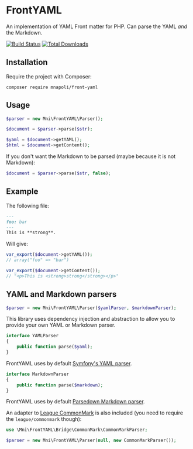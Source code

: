 # FrontYAML

An implementation of YAML Front matter for PHP. Can parse the YAML *and* the Markdown.

[![Build Status](https://travis-ci.org/mnapoli/FrontYAML.png?branch=master)](https://travis-ci.org/mnapoli/FrontYAML)
[![Total Downloads](https://poser.pugx.org/mnapoli/front-yaml/downloads.svg)](https://packagist.org/packages/mnapoli/front-yaml)

## Installation

Require the project with Composer:

```
composer require mnapoli/front-yaml
```

## Usage

```php
$parser = new Mni\FrontYAML\Parser();

$document = $parser->parse($str);

$yaml = $document->getYAML();
$html = $document->getContent();
```

If you don't want the Markdown to be parsed (maybe because it is not Markdown):

```php
$document = $parser->parse($str, false);
```

## Example

The following file:

```markdown
---
foo: bar
---
This is **strong**.
```

Will give:

```php
var_export($document->getYAML());
// array("foo" => "bar")

var_export($document->getContent());
// "<p>This is <strong>strong</strong></p>"
```

## YAML and Markdown parsers

```php
$parser = new Mni\FrontYAML\Parser($yamlParser, $markdownParser);
```

This library uses dependency injection and abstraction to allow you to provide your own YAML or Markdown parser.

```php
interface YAMLParser
{
    public function parse($yaml);
}
```

FrontYAML uses by default [Symfony's YAML parser](http://symfony.com/doc/current/components/yaml/introduction.html).

```php
interface MarkdownParser
{
    public function parse($markdown);
}
```

FrontYAML uses by default [Parsedown Markdown parser](http://parsedown.org/).

An adapter to [League CommonMark](https://github.com/thephpleague/commonmark) is also included (you need to require the `league/commonmark` though):

```php
use \Mni\FrontYAML\Bridge\CommonMark\CommonMarkParser;

$parser = new Mni\FrontYAML\Parser(null, new CommonMarkParser());
```
